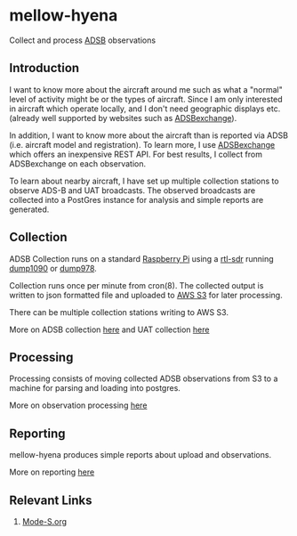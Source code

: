 mellow-hyena
=============

Collect and process [ADSB](https://en.wikipedia.org/wiki/Automatic_Dependent_Surveillance%E2%80%93Broadcast) observations

## Introduction
I want to know more about the aircraft around me such as what a "normal" level of activity might be or the types of aircraft.  Since I am only interested in aircraft which operate locally, and I don't need geographic displays etc. (already well supported by websites such as [ADSBexchange](https://adsbexchange.com/)).

In addition, I want to know more about the aircraft than is reported via ADSB (i.e. aircraft model and registration).  To learn more, I use [ADSBexchange](https://rapidapi.com/adsbx/api/adsbexchange-com1) which offers an inexpensive REST API.  For best results, I collect from ADSBexchange on each observation.

To learn about nearby aircraft, I have set up multiple collection stations to observe ADS-B and UAT broadcasts.  The observed broadcasts are collected into a PostGres instance for analysis and simple reports are generated.

## Collection
ADSB Collection runs on a standard [Raspberry Pi](https://www.raspberrypi.org/) using a [rtl-sdr](https://osmocom.org/projects/rtl-sdr/wiki/rtl-sdr) running [dump1090](https://github.com/antirez/dump1090) or [dump978](https://github.com/mutability/dump978).

Collection runs once per minute from cron(8).  The collected output is written to json formatted file and uploaded to [AWS S3](https://aws.amazon.com/pm/serv-s3) for later processing.

There can be multiple collection stations writing to AWS S3.

More on ADSB collection [here](https://github.com/guycole/mellow-hyena/tree/main/src/adsb-collect/README.md) and UAT collection [here](https://github.com/guycole/mellow-hyena/blob/main/src/uat-collect/README.md)

## Processing

Processing consists of moving collected ADSB observations from S3 to a machine for parsing and loading into postgres.  

More on observation processing [here](https://github.com/guycole/mellow-hyena/blob/main/src/back-end/README.md)

## Reporting

mellow-hyena produces simple reports about upload and observations.  

More on reporting [here](https://github.com/guycole/mellow-hyena/blob/main/src/back-end/README.md)

## Relevant Links

1. [Mode-S.org](https://mode-s.org)
